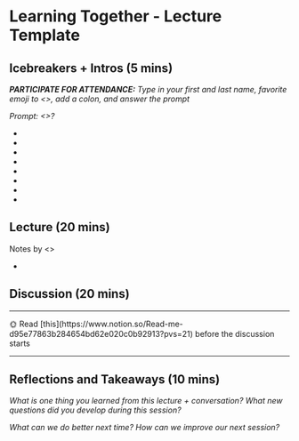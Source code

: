 # Learning Together - Lecture Template

## Icebreakers + Intros (5 mins)

***PARTICIPATE FOR ATTENDANCE:** Type in your first and last name, favorite emoji to <>, add a colon, and answer the prompt*

*Prompt: <>?*

- 
- 
- 
- 
- 
- 
- 
- 

## Lecture (20 mins)

Notes by <>

- 

## Discussion (20 mins)

---

<aside>
🌞 Read [this](https://www.notion.so/Read-me-d95e77863b284654bd62e020c0b92913?pvs=21) before the discussion starts

</aside>

---

## Reflections and Takeaways (10 mins)

*What is one thing you learned from this lecture + conversation? What new questions did you develop during this session?*

*What can we do better next time? How can we improve our next session?*